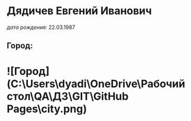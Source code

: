 # Дядичев Евгений Иванович

_дата рождения:_ 22.03.1987

## Город:


# ![Город](C:\Users\dyadi\OneDrive\Рабочий стол\QA\ДЗ\GIT\GitHub Pages\city.png)





